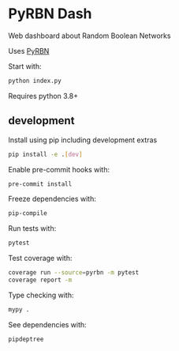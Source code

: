 PyRBN Dash
==========

Web dashboard about Random Boolean Networks

Uses [PyRBN](https://github.com/afaulconbridge/pyrbn)

Start with:

```sh
python index.py
```


Requires python 3.8+


development
-----------

Install using pip including development extras

```sh
pip install -e .[dev]
```

Enable pre-commit hooks with:

```sh
pre-commit install
```

Freeze dependencies with:

```sh
pip-compile
```

Run tests with:

```sh
pytest
```

Test coverage with:

```sh
coverage run --source=pyrbn -m pytest
coverage report -m
```

Type checking with:

```sh
mypy .
```

See dependencies with:

```sh
pipdeptree
```

